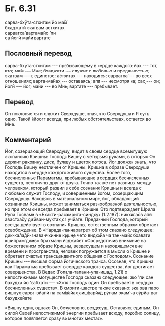 # Бг. 6.31
сарва-бхӯта-стхитам̇ йо ма̄м̇<br/>
бхаджатй экатвам а̄стхитах̣<br/>
сарватха̄ вартама̄но ’пи<br/>
са йогӣ майи вартате
## Пословный перевод

сарва-бхӯта-стхитам --- пребывающему в сердце каждого; йах̣ --- тот, кто;
ма̄м --- Мне; бхаджати --- служит с любовью и преданностью; экатвам --- в
единстве; а̄стхитах̣ --- находится; сарватха̄ --- во всех отношениях;
варта-ма̄нах̣ --- оставаясь; апи --- несмотря на; сах̣ --- он; йогӣ ---
йог; майи --- во Мне; вартате --- пребывает.

## Перевод

Он поклоняется и служит Сверхдуше, зная, что Сверхдуша и Я суть одно.
Такой ййоогг всегда, при любых обстоятельствах, остается во Мне.

## Комментарий

Йог, созерцающий Сверхдушу, видит в своем сердце всемогущую экспансию
Кришны: Господа Вишну с четырьмя руками, в которых Он держит раковину,
диск, булаву и цветок лотоса. Йог должен знать, что Господь Вишну
неотличен от Кришны. Кришна в образе Сверхдуши находится в сердце
каждого живого существа. Более того, бесчисленные Параматмы, пребывающие
в сердцах бесчисленных существ, неотличны друг от друга. Точно так же
нет разницы между человеком, который развил в себе сознание Кришны и
всегда с любовью служит Господу, и совершенным йогом, созерцающим
Сверхдушу. Находясь в материальном мире, йог, обладающий сознанием
Кришны, может заниматься разнообразной деятельностью, но при этом он
всегда пребывает в Кришне. Это подтверждает Шрила Рупа Госвами в
«Бхакти-расамрита-синдху» (1.2.187): никхила̄св апй авастха̄су
джӣван-муктах̣ са учйате. Преданный Господа, который всегда действует в
сознании Кришны, естественным образом обретает освобождение. В
«Нарада-панчаратре» об этом сказано следующее: дик-ка̄ла̄дй-анаваччхинне
кр̣шн̣е чето видха̄йа ча тан-майо бхавати кшипрам̇ джӣво брахман̣и йоджайет
«Сосредоточив внимание на божественном образе Кришны, вездесущем и
находящемся вне времени и пространства, человек погружается в мысли о
Кришне и обретает счастье трансцендентного общения с Господом». Сознание
Кришны --- высшая форма йогического транса. Осознав, что Кришна как
Параматма пребывает в сердце каждого существа, йог достигает
совершенства. В Ведах (Гопала-тапани-упанишад, 1.21) о непостижимом
могуществе Господа сказано следующее: эко 'пи сан бахудха̄ йо 'вабха̄ти
--- «Хотя Господь один, Он пребывает в сердцах бесчисленных существ». В
смрити-шастре также сказано: эка эва паро вишн̣ух̣ сарва-вйа̄пӣ на сам̇ш́айах̣
аиш́варйа̄д рӯпам экам̇ ча сӯрйа-ват бахудхейате

«Вишну один, однако Он, безусловно, вездесущ. Оставаясь единым, Он силой
Своей непостижимой энергии пребывает всюду, подобно солнцу, которое
появляется сразу во многих местах».
